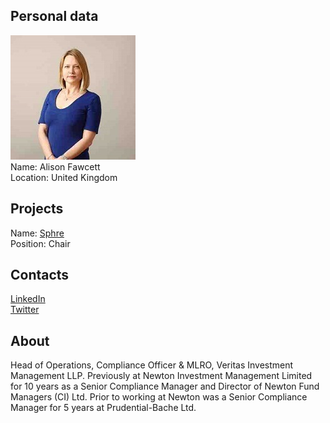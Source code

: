 ## Personal data
![alison fawcett photo](photo/alison_fawcett.jpg)  
Name:   Alison Fawcett  
Location: United Kingdom  
## Projects 
Name: [Sphre](../projects/sphre.md)  
Position: Chair   
## Contacts
[LinkedIn](https://www.linkedin.com/in/alison-fawcett-a691a111/)    
[Twitter](https://twitter.com/afawcett4)  
## About
Head of Operations, Compliance Officer & MLRO, Veritas Investment Management LLP. Previously at Newton Investment Management Limited for 10 years as a Senior Compliance Manager and Director of Newton Fund Managers (CI) Ltd. Prior to working at Newton was a Senior Compliance Manager for 5 years at Prudential-Bache Ltd.
